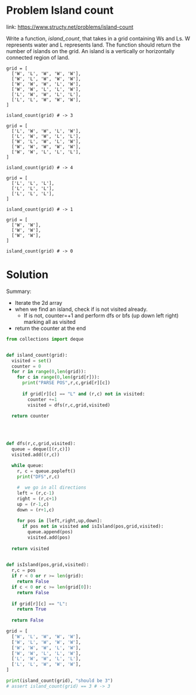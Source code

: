 # Problem Island count

link: https://www.structy.net/problems/island-count

Write a function, _island\_count_, that takes in a grid containing Ws and Ls. W represents water and L represents land. The function should return the number of islands on the grid. An island is a vertically or horizontally connected region of land.

```
grid = [
  ['W', 'L', 'W', 'W', 'W'],
  ['W', 'L', 'W', 'W', 'W'],
  ['W', 'W', 'W', 'L', 'W'],
  ['W', 'W', 'L', 'L', 'W'],
  ['L', 'W', 'W', 'L', 'L'],
  ['L', 'L', 'W', 'W', 'W'],
]

island_count(grid) # -> 3
```

```
grid = [
  ['L', 'W', 'W', 'L', 'W'],
  ['L', 'W', 'W', 'L', 'L'],
  ['W', 'L', 'W', 'L', 'W'],
  ['W', 'W', 'W', 'W', 'W'],
  ['W', 'W', 'L', 'L', 'L'],
]

island_count(grid) # -> 4
```

```
grid = [
  ['L', 'L', 'L'],
  ['L', 'L', 'L'],
  ['L', 'L', 'L'],
]

island_count(grid) # -> 1
```

```
grid = [
  ['W', 'W'],
  ['W', 'W'],
  ['W', 'W'],
]

island_count(grid) # -> 0
```

# Solution
Summary: 
- Iterate the 2d array
- when we find an island, check if is not visited already. 
  - If is not, counter=+1  and perform dfs or bfs (up down left right) marking all as visited
- return the counter at the end


```python
from collections import deque 


def island_count(grid):
  visited = set()
  counter = 0
  for r in range(0,len(grid)):
    for c in range(0,len(grid[r])):
      print("PARSE POS",r,c,grid[r][c])
      
      if grid[r][c] == "L" and (r,c) not in visited:
        counter +=1 
        visited = dfs(r,c,grid,visited)
  
  return counter
        
      
      

def dfs(r,c,grid,visited):
  queue = deque([(r,c)])
  visited.add((r,c))
  
  while queue:
    r, c = queue.popleft()
    print("DFS",r,c)

    #  we go in all directions
    left = (r,c-1)
    right = (r,c+1)
    up = (r-1,c)
    down = (r+1,c)
    
    for pos in [left,right,up,down]:
      if pos not in visited and isIsland(pos,grid,visited):
        queue.append(pos)
        visited.add(pos)
    
  return visited
    

def isIsland(pos,grid,visited):
  r,c = pos
  if r < 0 or r >= len(grid):
    return False
  if c < 0 or c >= len(grid[0]):
    return False
  
  if grid[r][c] == "L":
    return True
  
  return False

grid = [
  ['W', 'L', 'W', 'W', 'W'],
  ['W', 'L', 'W', 'W', 'W'],
  ['W', 'W', 'W', 'L', 'W'],
  ['W', 'W', 'L', 'L', 'W'],
  ['L', 'W', 'W', 'L', 'L'],
  ['L', 'L', 'W', 'W', 'W'],
]

print(island_count(grid), "should be 3")
# assert island_count(grid) == 3 # -> 3
```
